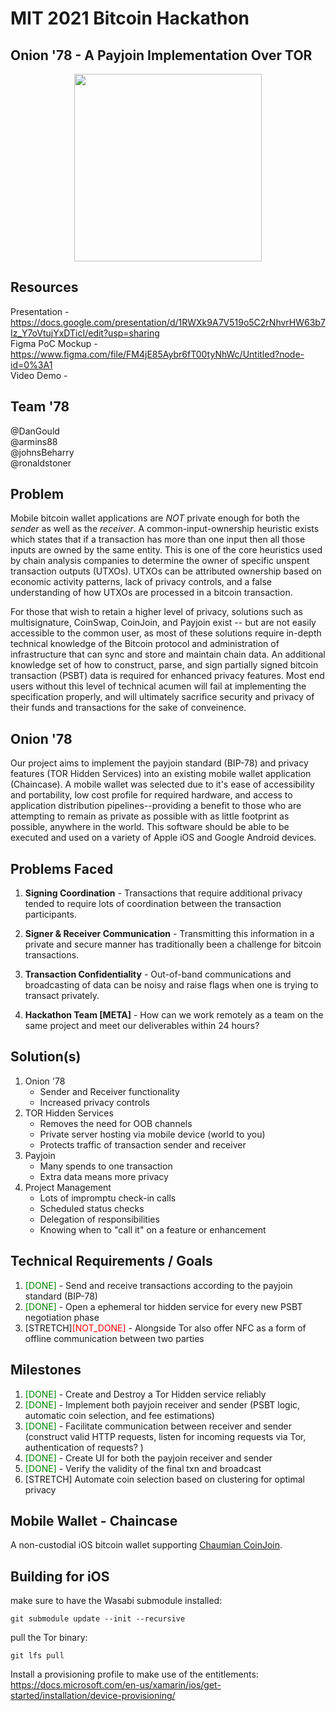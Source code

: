 # MIT 2021 Bitcoin Hackathon
## Onion '78 - A Payjoin Implementation Over TOR

<p align="center">
  <img src="https://github.com/armins88/chaincase/raw/readme_update/images/poster.jpg?raw=true" width="300"> 
</p>

## Resources
Presentation -  https://docs.google.com/presentation/d/1RWXk9A7V519o5C2rNhvrHW63b7Iz_Y7oVtujYxDTicI/edit?usp=sharing  
Figma PoC Mockup - https://www.figma.com/file/FM4jE85Aybr6fT00tyNhWc/Untitled?node-id=0%3A1  
Video Demo - 

## Team '78
@DanGould  
@armins88  
@johnsBeharry  
@ronaldstoner   

## Problem
Mobile bitcoin wallet applications are *NOT* private enough for both the *sender* as well as the *receiver*. A common-input-ownership heuristic exists which states that if a transaction has more than one input then all those inputs are owned by the same entity. This is one of the core heuristics used by chain analysis companies to determine the owner of specific unspent transaction outputs (UTXOs). UTXOs can be attributed ownership based on economic activity patterns, lack of privacy controls, and a false understanding of how UTXOs are processed in a bitcoin transaction.  

For those that wish to retain a higher level of privacy, solutions such as multisignature, CoinSwap, CoinJoin, and Payjoin exist -- but are not easily accessible to the common user, as most of these solutions require in-depth technical knowledge of the Bitcoin protocol and administration of infrastructure that can sync and store and maintain chain data. An additional knowledge set of how to construct, parse, and sign partially signed bitcoin transaction (PSBT) data is required for enhanced privacy features. Most end users without this level of technical acumen will fail at implementing the specification properly, and will ultimately sacrifice security and privacy of their funds and transactions for the sake of conveinence. 

## Onion '78 
Our project aims to implement the payjoin standard (BIP-78) and privacy features (TOR Hidden Services) into an existing mobile wallet application (Chaincase). A mobile wallet was selected due to it's ease of accessibility and portability, low cost profile for required hardware, and access to application distribution pipelines--providing a benefit to those who are attempting to remain as private as possible with as little footprint as possible, anywhere in the world. This software should be able to be executed and used on a variety of Apple iOS and Google Android devices.  

## Problems Faced
1. **Signing Coordination** - Transactions that require additional privacy tended to require lots of coordination between the transaction participants.

2. **Signer & Receiver Communication** - Transmitting this information in a private and secure manner has traditionally been a challenge for bitcoin transactions.  

3. **Transaction Confidentiality** - Out-of-band communications and broadcasting of data can be noisy and raise flags when one is trying to transact privately. 

4. **Hackathon Team [META]** - How can we work remotely as a team on the same project and meet our deliverables within 24 hours?

## Solution(s)
1. Onion '78
    - Sender and Receiver functionality 
    - Increased privacy controls
2. TOR Hidden Services
    - Removes the need for OOB channels
    - Private server hosting via mobile device (world to you)
    - Protects traffic of transaction sender and receiver
3. Payjoin
    - Many spends to one transaction
    - Extra data means more privacy
4. Project Management 
    - Lots of impromptu check-in calls
    - Scheduled status checks
    - Delegation of responsibilities
    - Knowing when to "call it" on a feature or enhancement 

## Technical Requirements / Goals
1. <span style="color:green">[DONE]</span> - Send and receive transactions according to the payjoin standard (BIP-78)
2. <span style="color:green">[DONE]</span> - Open a ephemeral tor hidden service for every new PSBT negotiation phase
3. [STRETCH]<span style="color:red">[NOT_DONE]</span> - Alongside Tor also offer NFC as a form of offline communication between two parties

## Milestones
1. <span style="color:green">[DONE]</span> - Create and Destroy a Tor Hidden service reliably
2. <span style="color:green">[DONE]</span> - Implement both payjoin receiver and sender (PSBT logic, automatic coin selection, and fee estimations)
3. <span style="color:green">[DONE]</span> - Facilitate communication between receiver and sender (construct valid HTTP requests, listen for incoming requests via Tor, authentication of requests? )
4. <span style="color:green">[DONE]</span> - Create UI for both the payjoin receiver and sender
5. <span style="color:green">[DONE]</span> - Verify the validity of the final txn and broadcast
6. [STRETCH] Automate coin selection based on clustering for optimal privacy

## Mobile Wallet - Chaincase
A non-custodial iOS bitcoin wallet supporting [Chaumian CoinJoin](https://github.com/nopara73/ZeroLink/#ii-chaumian-coinjoin).

## Building for iOS

make sure to have the Wasabi submodule installed:
```console
git submodule update --init --recursive
```

pull the Tor binary:
```console
git lfs pull
```
Install a provisioning profile to make use of the entitlements:
https://docs.microsoft.com/en-us/xamarin/ios/get-started/installation/device-provisioning/
